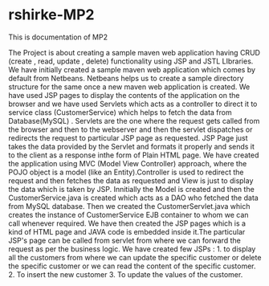# rshirke-MP2
This is documentation of MP2

The Project is about creating a sample maven web application having CRUD (create , read, update , delete) functionality using JSP and JSTL LIbraries.
We have initially created a sample maven web application which comes by default from Netbeans. Netbeans helps us to create a sample directory structure for the same once a new maven web application is created.
We have used JSP pages to display the contents of the application on the browser and we have used Servlets which acts as a controller to direct it to service class (CustomerService) which helps to fetch the data from Database(MySQL) .
Servlets are the one where the request gets called from the browser and then to the webserver and then the servlet dispatches or redirects the request to particular JSP page as requested. JSP Page just takes the data provided by the Servlet and formats it properly and sends it to the client as a response inthe form of Plain HTML page.
We have created the application using MVC (Model View Controller) approach, where the POJO object is a model (like an Entity).Controller is used to redirect the request and then fetches the data as requested and View is just to display the data which is taken by JSP.
Innitially the Model is created and then the CustomerService.java is created which acts as a DAO who fetched the data from MySQL database. Then we created the CustomerServlet.java which creates the instance of CustomerService  EJB container to whom we can call whenever required. We have then created the JSP pages which is a kind of HTML page and JAVA code is embedded inside it.The particular JSP's page can be called from servlet from where we can forward the request as per the business logic.
We have created few JSPs : 1. to display all the customers from where we can update the specific customer or delete the specific customer or we can read the content of the specific customer. 2. To insert the new customer 3. To update the values of the customer.

